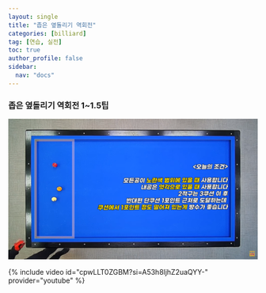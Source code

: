 ```yaml
---
layout: single
title: "좁은 옆돌리기 역회전"
categories: [billiard]
tag: [연습, 실전]
toc: true
author_profile: false
sidebar:
  nav: "docs"
---
```


### 좁은 옆돌리기 역회전 1~1.5팁

[![좁은 옆돌리기 역회전](/images/%EC%98%86%EB%8F%8C%EB%A6%AC%EA%B8%B0%20%EB%92%A4%EB%8F%8C%EB%A6%AC%EA%B8%B0%20%EC%B5%9C%EB%8C%80%20%EC%A2%81%EC%9D%80%20%EC%97%AD%ED%9A%8C%EC%A0%84.png)](https://1drv.ms/p/s!AuJKpwyYpUY9-3EuM7TLeRZQDXtd?e=pbKqrA)

{% include video id="cpwLLT0ZGBM?si=A53h8ljhZ2uaQYY-" provider="youtube" %}
